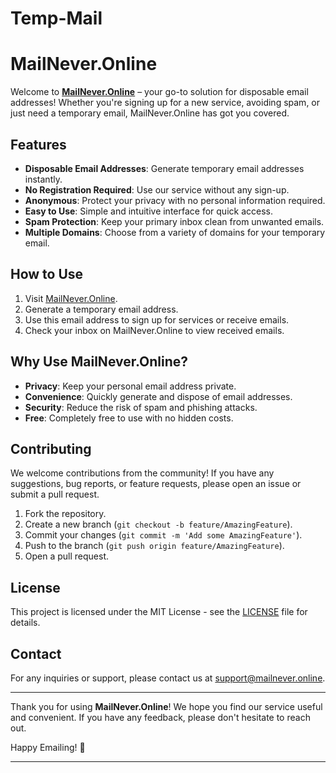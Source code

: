 # Temp-Mail
# MailNever.Online

Welcome to **[MailNever.Online](https://mailnever.online)** – your go-to solution for disposable email addresses! Whether you're signing up for a new service, avoiding spam, or just need a temporary email, MailNever.Online has got you covered.

## Features

- **Disposable Email Addresses**: Generate temporary email addresses instantly.
- **No Registration Required**: Use our service without any sign-up.
- **Anonymous**: Protect your privacy with no personal information required.
- **Easy to Use**: Simple and intuitive interface for quick access.
- **Spam Protection**: Keep your primary inbox clean from unwanted emails.
- **Multiple Domains**: Choose from a variety of domains for your temporary email.

## How to Use

1. Visit [MailNever.Online](https://mailnever.online).
2. Generate a temporary email address.
3. Use this email address to sign up for services or receive emails.
4. Check your inbox on MailNever.Online to view received emails.

## Why Use MailNever.Online?

- **Privacy**: Keep your personal email address private.
- **Convenience**: Quickly generate and dispose of email addresses.
- **Security**: Reduce the risk of spam and phishing attacks.
- **Free**: Completely free to use with no hidden costs.

## Contributing

We welcome contributions from the community! If you have any suggestions, bug reports, or feature requests, please open an issue or submit a pull request.

1. Fork the repository.
2. Create a new branch (`git checkout -b feature/AmazingFeature`).
3. Commit your changes (`git commit -m 'Add some AmazingFeature'`).
4. Push to the branch (`git push origin feature/AmazingFeature`).
5. Open a pull request.

## License

This project is licensed under the MIT License - see the [LICENSE](LICENSE) file for details.

## Contact

For any inquiries or support, please contact us at [support@mailnever.online](mailto:support@mailnever.online).

---

Thank you for using **MailNever.Online**! We hope you find our service useful and convenient. If you have any feedback, please don't hesitate to reach out.

Happy Emailing! 🚀

---
